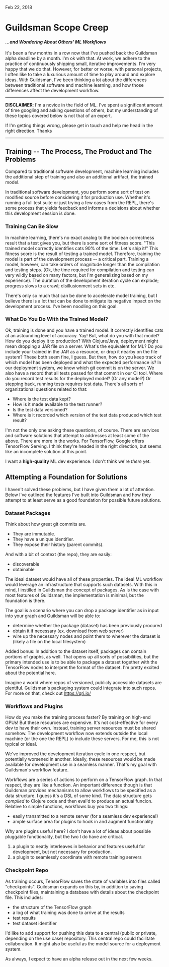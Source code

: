 Feb 22, 2018

# Guildsman Scope Creep 
#### *...and Wondering About Others' ML Workflows*

It's been a few months in a row now that I've pushed back the
Guildsman alpha deadline by a month. I'm ok with that. At work, we
adhere to the practice of continuously shipping small, iterative
improvements. I'm very happy that we do that. However, for better or
worse, with personal projects, I often like to take a luxurious amount
of time to play around and explore ideas. With Guildsman, I've been
thinking a lot about the differences between traditional software and
machine learning, and how those differences affect the development
workflow.

--- 

**DISCLAIMER**: I'm a novice in the field of ML. I've spent a significant
amount of time googling and asking questions of others, but my
understanding of these topics covered below is not that of an
expert.

If I'm getting things wrong, please get in touch and help me head in
the right direction. Thanks

---

## Training -- The Process, The Product and The Problems

Compared to traditional software development, machine learning
includes the additional step of training and also an additional artifact,
the trained model. 

In traditional software development, you perform some sort of test on
modified source before considering it for production use. Whether it's
running a full test suite or just trying a few cases from the REPL,
there's some process that yields feedback and informs a decisions
about whether this development session is done.

### Training Can Be Slow

In machine learning, there's no exact analog to the boolean
correctness result that a test gives you, but there is some sort of
fitness score. "This trained model correctly identifies cats 90% of
the time. Let's ship it!" This fitness score is the result of testing
a trained model. Therefore, training the model is part of the
development process -- a critical part. Training a model, however, can
take orders of magnitude longer than the compilation and testing
steps. (Ok, the time required for compilation and testing can vary
wildly based on many factors, but I'm generalizing based on my
experience). The duration of the development iteration cycle can
explode; progress slows to a crawl; disillusionment sets in etc.

There's only so much that can be done to accelerate model training,
but I believe there is a lot that can be done to mitigate its negative
impact on the development process. I've been noodling on this goal.

### What Do You Do With the Trained Model?

Ok, training is done and you have a trained model. It correctly
identifies cats at an astounding level of accuracy. Yay! But, what do
you with that model? How do you deploy it to production? With
Clojure/Java, deployment might mean dropping a JAR file on a
server. What's the equivalent for ML? Do you include your trained in
the JAR as a resource, or drop it nearby on the file system? These
both seem fine, I guess. But then, how do you keep track of which
model has been deployed and what the expected performance is? In our
deployment system, we know which git commit is on the server. We also
have a record that all tests passed for that commit in our CI
tool. Where do you record test results for the deployed model? (Or any
model?) Or stepping back, running tests requires test data. There's
all sorts of organizational questions related to that: 

- Where is the test data kept? 
- How is it made available to the test runner? 
- Is the test data versioned? 
- Where is it recorded which version of the test data produced which
test result?

I'm not the only one asking these questions, of course. There are
services and software solutions that attempt to addresses at least
some of the above. There are more in the works. For TensorFlow, Google
offers TensorFlow Serving. I think they're headed in the right
direction, but seems like an incomplete solution at this point. 

I want a **high-quality** ML dev experience. I don't think we're *there*
yet.


## Attempting a Foundation for Solutions

I haven't solved these problems, but I have given them a lot of
attention. Below I've outlined the features I've built into Guildsman
and how they attempt to at least serve as a good foundation for
possible future solutions.

### Dataset Packages

Think about how great git commits are.

- They are immutable.
- They have a unique identifier.
- They expose their history (parent commits).

And with a bit of context (the repo), they are easily:

- discoverable
- obtainable

The ideal dataset would have all of these properties. The ideal ML
workflow would leverage an infrastructure that supports such
datasets. With this in mind, I instilled in Guildsman the concept of
packages. As is the case with most features of Guildsman, the
implementation is minimal, but the foundation is there.

The goal is a scenario where you can drop a package identifier as in
input into your graph and Guildsman will be able to:

- determine whether the package (dataset) has been previously procured
- obtain it if necessary (ex. download from web server)
- wire up the necessary nodes and point them to wherever the dataset is
  (likely a file on the local filesystem)

Added bonus: In addition to the dataset itself, packages can contain
portions of graphs, as well. That opens up all sorts of possibilities,
but the primary intended use is to be able to package a dataset
together with the TensorFlow nodes to interpret the format of the
dataset. I'm pretty excited about the potential here.

Imagine a world where repos of versioned, publicly accessible datasets
are plentiful. Guildsman's packaging system could integrate into such
repos. For more on that, check out https://qri.io/


### Workflows and Plugins

How do you make the training process faster? By training on high-end
GPUs! But these resources are expensive. It's not cost-effective for
every dev to have their own. Instead, training server resources must
be shared somehow. The development workflow now extends outside the
local machine (or the one the REPL) to include these servers. For me,
this is not typical or ideal.

We've improved the development iteration cycle in one respect, but
potentially worsened in another. Ideally, these resources would be
made available for development use in a seamless manner. That's my
goal with Guildsman's workflow feature.

Workflows are a series of actions to perform on a TensorFlow graph. In
that respect, they are like a function. An important difference though
is that Guildsman provides mechanisms to allow workflows to be
specified as a data structure. I guess it's a DSL of some kind. The
data structure gets *compiled* to Clojure code and then eval'd to
produce an actual funcion. Relative to simple functions, workflows buy
you two things:

- easily transmitted to a remote server (for a seamless dev experience!)
- ample surface area for plugins to hook in and augment functionality

Why are plugins useful here? I don't have a lot of ideas about
possible pluggable functionality, but the two I do have are critical.

1. a plugin to neatly interleaves in behavior and features useful
for development, but not necessary for production.
2. a plugin to seamlessly coordinate with remote training servers


### Checkpoint Repo

As training occurs, TensorFlow saves the state of variables into files
called "checkpoints". Guildsman expands on this by, in addition to
saving checkpoint files, maintaining a database with details about the
checkpoint file. This includes:

- the structure of the TensorFlow graph
- a log of what training was done to arrive at the results
- test results
- test dataset identifier

I'd like to add support for pushing this data to a central (public or
private, depending on the use case) repository. This central repo could
facilitate collaboration. It might also be useful as the model source
for a deployment system.



As always, I expect to have an alpha release out in the next few weeks.
